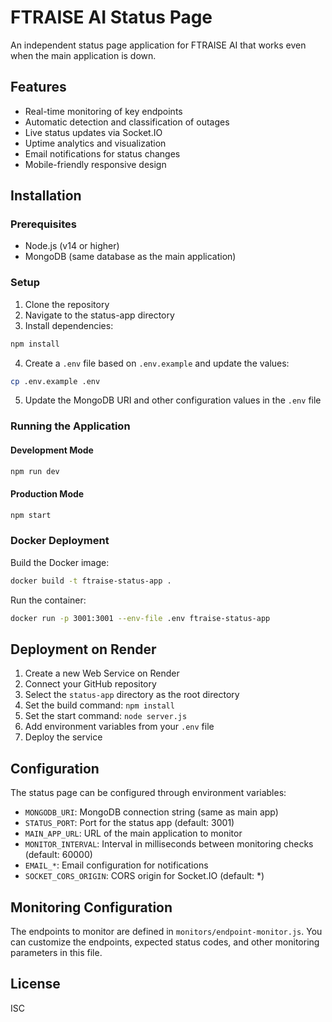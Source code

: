 # FTRAISE AI Status Page

An independent status page application for FTRAISE AI that works even when the main application is down.

## Features

- Real-time monitoring of key endpoints
- Automatic detection and classification of outages
- Live status updates via Socket.IO
- Uptime analytics and visualization
- Email notifications for status changes
- Mobile-friendly responsive design

## Installation

### Prerequisites

- Node.js (v14 or higher)
- MongoDB (same database as the main application)

### Setup

1. Clone the repository
2. Navigate to the status-app directory
3. Install dependencies:

```bash
npm install
```

4. Create a `.env` file based on `.env.example` and update the values:

```bash
cp .env.example .env
```

5. Update the MongoDB URI and other configuration values in the `.env` file

### Running the Application

#### Development Mode

```bash
npm run dev
```

#### Production Mode

```bash
npm start
```

### Docker Deployment

Build the Docker image:

```bash
docker build -t ftraise-status-app .
```

Run the container:

```bash
docker run -p 3001:3001 --env-file .env ftraise-status-app
```

## Deployment on Render

1. Create a new Web Service on Render
2. Connect your GitHub repository
3. Select the `status-app` directory as the root directory
4. Set the build command: `npm install`
5. Set the start command: `node server.js`
6. Add environment variables from your `.env` file
7. Deploy the service

## Configuration

The status page can be configured through environment variables:

- `MONGODB_URI`: MongoDB connection string (same as main app)
- `STATUS_PORT`: Port for the status app (default: 3001)
- `MAIN_APP_URL`: URL of the main application to monitor
- `MONITOR_INTERVAL`: Interval in milliseconds between monitoring checks (default: 60000)
- `EMAIL_*`: Email configuration for notifications
- `SOCKET_CORS_ORIGIN`: CORS origin for Socket.IO (default: *)

## Monitoring Configuration

The endpoints to monitor are defined in `monitors/endpoint-monitor.js`. You can customize the endpoints, expected status codes, and other monitoring parameters in this file.

## License

ISC
